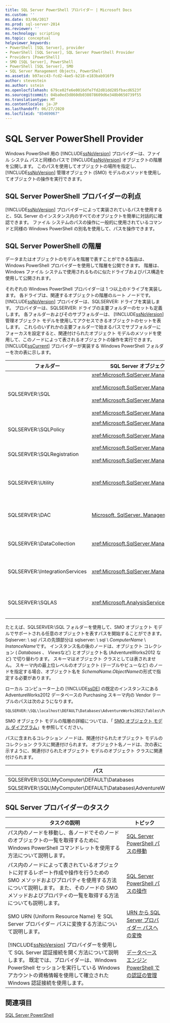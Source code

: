```yaml
---
title: SQL Server PowerShell プロバイダー | Microsoft Docs
ms.custom: ''
ms.date: 03/06/2017
ms.prod: sql-server-2014
ms.reviewer: ''
ms.technology: scripting
ms.topic: conceptual
helpviewer_keywords:
- PowerShell [SQL Server], provider
- PowerShell [SQL Server], SQL Server PowerShell Provider
- Providers [PowerShell]
- SMO [SQL Server], PowerShell
- PowerShell [SQL Server], SMO
- SQL Server Management Objects, PowerShell
ms.assetid: b97acc43-fcd2-4ae5-b218-e183bab916f9
author: stevestein
ms.author: sstein
ms.openlocfilehash: 679ce02fe6e0016dfe7fd2d81dd285fbacd6523f
ms.sourcegitcommit: 04ba0ed3d860db038078609d6e348b0650739f55
ms.translationtype: MT
ms.contentlocale: ja-JP
ms.lasthandoff: 06/27/2020
ms.locfileid: "85469067"
---
```

# <a name="sql-server-powershell-provider"></a>SQL Server PowerShell Provider
  Windows PowerShell 用の [!INCLUDE[ssNoVersion](../includes/ssnoversion-md.md)] プロバイダーは、ファイル システム パスと同様のパスで [!INCLUDE[ssNoVersion](../includes/ssnoversion-md.md)] オブジェクトの階層を公開します。 このパスを使用してオブジェクトの場所を指定し、 [!INCLUDE[ssNoVersion](../includes/ssnoversion-md.md)] 管理オブジェクト (SMO) モデルのメソッドを使用してオブジェクトの操作を実行できます。  
  
## <a name="benefits-of-the-sql-server-powershell-provider"></a>SQL Server PowerShell プロバイダーの利点  
 [!INCLUDE[ssNoVersion](../includes/ssnoversion-md.md)] プロバイダーによって実装されているパスを使用すると、SQL Server のインスタンス内のすべてのオブジェクトを簡単に対話的に確認できます。 ファイル システムのパスの操作に一般的に使用されているコマンドと同様の Windows PowerShell の別名を使用して、パスを操作できます。  
  
## <a name="the-sql-server-powershell-hierarchy"></a>SQL Server PowerShell の階層  
 データまたはオブジェクトのモデルを階層で表すことができる製品は、Windows PowerShell プロバイダーを使用して階層を公開できます。 階層は、Windows ファイル システムで使用されるものに似たドライブおよびパス構造を使用して公開されます。  
  
 それぞれの Windows PowerShell プロバイダーは 1 つ以上のドライブを実装します。 各ドライブは、関連するオブジェクトの階層のルート ノードです。 [!INCLUDE[ssNoVersion](../includes/ssnoversion-md.md)] プロバイダーは、SQLSERVER: ドライブを実装します。 プロバイダーは、SQLSERVER: ドライブの主要フォルダーのセットも定義します。 各フォルダーおよびそのサブフォルダーは、 [!INCLUDE[ssNoVersion](../includes/ssnoversion-md.md)] 管理オブジェクト モデルを使用してアクセスできるオブジェクトのセットを表します。 これらのいずれかの主要フォルダーで始まるパスでサブフォルダーにフォーカスを設定すると、関連付けられたオブジェクト モデルのメソッドを使用して、このノードによって表されるオブジェクトの操作を実行できます。 [!INCLUDE[ssCurrent](../includes/sscurrent-md.md)] プロバイダーが実装する Windows PowerShell フォルダーを次の表に示します。  
  
|フォルダー|SQL Server オブジェクト モデルの名前空間|Objects|  
|------------|---------------------------------------|-------------|  
|SQLSERVER:\SQL|<xref:Microsoft.SqlServer.Management.Smo><br /><br /> <xref:Microsoft.SqlServer.Management.Smo.Agent><br /><br /> <xref:Microsoft.SqlServer.Management.Smo.Broker><br /><br /> <xref:Microsoft.SqlServer.Management.Smo.Mail>|データベース オブジェクト (テーブル、ビュー、ストアド プロシージャなど)|  
|SQLSERVER:\SQLPolicy|<xref:Microsoft.SqlServer.Management.Dmf><br /><br /> <xref:Microsoft.SqlServer.Management.Facets>|ポリシー ベースの管理オブジェクト (ポリシーやファセットなど)|  
|SQLSERVER:\SQLRegistration|<xref:Microsoft.SqlServer.Management.RegisteredServers><br /><br /> <xref:Microsoft.SqlServer.Management.Smo.RegSvrEnum>|登録済みサーバー オブジェクト (サーバー グループや登録済みサーバーなど)|  
|SQLSERVER:\Utility|<xref:Microsoft.SqlServer.Management.Utility>|ユーティリティ オブジェクト ( [!INCLUDE[ssDE](../includes/ssde-md.md)]のマネージド インスタンスなど)|  
|SQLSERVER:\DAC|[Microsoft. SqlServer. Management. DAC](/dotnet/api/microsoft.sqlserver.management.utility.deployeddac)|データ層アプリケーション オブジェクト (DAC パッケージなど) と操作 (DAC の配置など)|  
|SQLSERVER:\DataCollection|<xref:Microsoft.SqlServer.Management.Collector>|コレクション セットや構成ストアなどのデータ コレクター オブジェクト|  
|SQLSERVER:\IntegrationServices|<xref:Microsoft.SqlServer.Management.IntegrationServices>|[!INCLUDE[ssISnoversion](../includes/ssisnoversion-md.md)] プロジェクト、パッケージ、環境などのオブジェクト。|  
|SQLSERVER:\SQLAS|<xref:Microsoft.AnalysisServices>|[!INCLUDE[ssASnoversion](../includes/ssasnoversion-md.md)] キューブ、集計、ディメンションなどのオブジェクト。|  
  
 たとえば、SQLSERVER:\SQL フォルダーを使用して、SMO オブジェクト モデルでサポートされる任意のオブジェクトを表すパスを開始することができます。 Sqlserver: \ sql パスの先頭部分は sqlserver: \ sql \\ *ComputerName* \\ *InstanceName*です。 インスタンス名の後のノードは、オブジェクト コレクション ( *Databases* 、 *Views*など) とオブジェクト名 (AdventureWorks2012 など) で切り替わります。 スキーマはオブジェクト クラスとしては表されません。 スキーマ内の最上位レベルのオブジェクト (テーブルやビューなど) のノードを指定する場合、オブジェクト名を *SchemaName.ObjectName*の形式で指定する必要があります。  
  
 ローカル コンピューター上の [!INCLUDE[ssDE](../includes/ssde-md.md)] の既定のインスタンスにある AdventureWorks2012 データベースの Purchasing スキーマ内の Vendor テーブルのパスは次のようになります。  
  
```  
SQLSERVER:\SQL\localhost\DEFAULT\Databases\AdventureWorks2012\Tables\Purchasing.Vendor  
```  
  
 SMO オブジェクト モデルの階層の詳細については、「 [SMO オブジェクト モデル ダイアグラム](../relational-databases/server-management-objects-smo/smo-object-model-diagram.md)」を参照してください。  
  
 パスに含まれるコレクション ノードは、関連付けられたオブジェクト モデルのコレクション クラスに関連付けられます。 オブジェクト名ノードは、次の表に示すように、関連付けられたオブジェクト モデルのオブジェクト クラスに関連付けられます。  
  
|パス|SMO クラス|  
|----------|---------------|  
|SQLSERVER:\SQL\MyComputer\DEFAULT\Databases|<xref:Microsoft.SqlServer.Management.Smo.DatabaseCollection>|  
|SQLSERVER:\SQL\MyComputer\DEFAULT\Databases\AdventureWorks2012|<xref:Microsoft.SqlServer.Management.Smo.Database>|  
  
## <a name="sql-server-provider-tasks"></a>SQL Server プロバイダーのタスク  
  
|タスクの説明|トピック|  
|----------------------|-----------|  
|パス内のノードを移動し、各ノードでそのノードのオブジェクトの一覧を取得するために Windows PowerShell コマンドレットを使用する方法について説明します。|[SQL Server PowerShell パスの移動](navigate-sql-server-powershell-paths.md)|  
|パス内のノードによって表されているオブジェクトに対するレポート作成や操作を行うための SMO メソッドおよびプロパティを使用する方法について説明します。 また、そのノードの SMO メソッドおよびプロパティの一覧を取得する方法についても説明します。|[SQL Server PowerShell パスの操作](work-with-sql-server-powershell-paths.md)|  
|SMO URN (Uniform Resource Name) を SQL Server プロバイダー パスに変換する方法について説明します。|[URN から SQL Server プロバイダー パスへの変換](../database-engine/convert-urns-to-sql-server-provider-paths.md)|  
|[!INCLUDE[ssNoVersion](../includes/ssnoversion-md.md)] プロバイダーを使用して SQL Server 認証接続を開く方法について説明します。 既定では、プロバイダーは、Windows PowerShell セッションを実行している Windows アカウントの資格情報を使用して確立された Windows 認証接続を使用します。|[データベース エンジン PowerShell での認証の管理](manage-authentication-in-database-engine-powershell.md)|  
  
## <a name="see-also"></a>関連項目  
 [SQL Server PowerShell](sql-server-powershell.md)  
  
  
